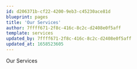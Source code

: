 ```yaml
---
id: d206371b-cf22-4200-9eb3-c45230ace81d
blueprint: pages
title: 'Our Services'
author: 7ffff671-2f8c-416c-8c2c-d2408e0f5aff
template: services
updated_by: 7ffff671-2f8c-416c-8c2c-d2408e0f5aff
updated_at: 1658523605
---
```

Our Services